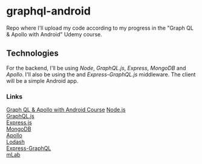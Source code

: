 # graphql-android
Repo where I'll upload my code according to my progress in the "Graph QL &amp; Apollo with Android" Udemy course.

## Technologies
For the backend, I'll be using _Node_, _GraphQL.js_, _Express_, _MongoDB_ and _Apollo_. I'll also be using the and _Express-GraphQL.js_ middleware. The client will be a simple Android app.

### Links
[Graph QL & Apollo with Android Course](https://www.udemy.com/course/graphql-with-android-from-novice-to-expert/ "Udemy Course")
[Node.js](https://nodejs.org/en/ "Node.js")  
[GraphQL.js](https://graphql.org/graphql-js/ "GraphQL.js")  
[Express.js](https://expressjs.com/ "Express.js")  
[MongoDB](https://www.mongodb.com/ "MongoDB")  
[Apollo](https://www.apollographql.com/ "Apollo")  
[Lodash](https://lodash.com/ "Lodash")  
[Express-GraphQL](https://github.com/graphql/express-graphql "Express-GraphQL")  
[mLab](https://mlab.com/ "mLab")
